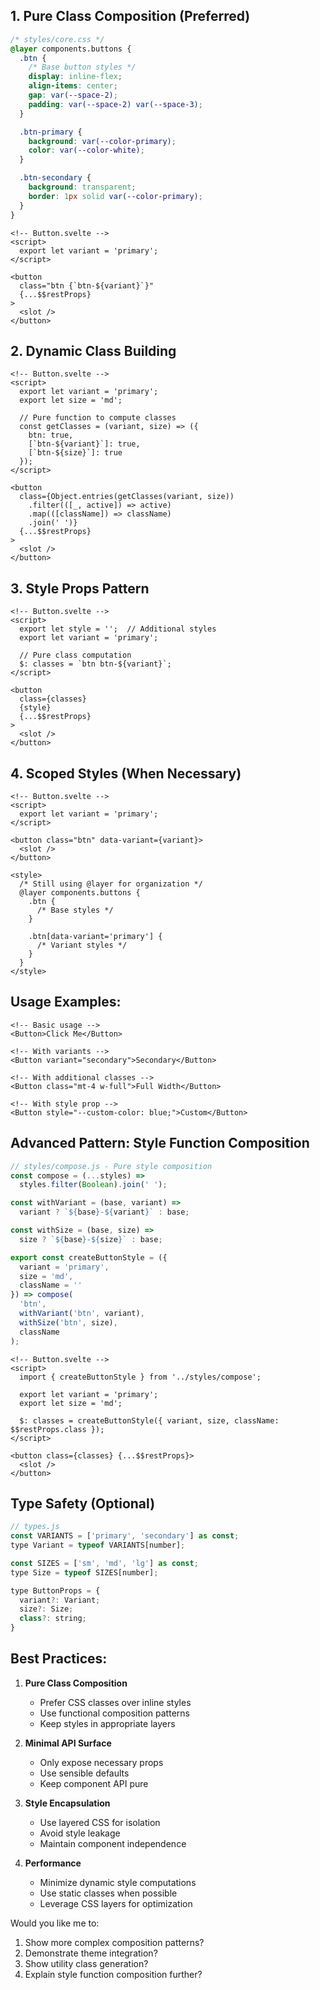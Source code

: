 ## 1. Pure Class Composition (Preferred)
```css
/* styles/core.css */
@layer components.buttons {
  .btn {
    /* Base button styles */
    display: inline-flex;
    align-items: center;
    gap: var(--space-2);
    padding: var(--space-2) var(--space-3);
  }

  .btn-primary {
    background: var(--color-primary);
    color: var(--color-white);
  }

  .btn-secondary {
    background: transparent;
    border: 1px solid var(--color-primary);
  }
}
```

```svelte
<!-- Button.svelte -->
<script>
  export let variant = 'primary';
</script>

<button 
  class="btn {`btn-${variant}`}" 
  {...$$restProps}
>
  <slot />
</button>
```

## 2. Dynamic Class Building
```svelte
<!-- Button.svelte -->
<script>
  export let variant = 'primary';
  export let size = 'md';
  
  // Pure function to compute classes
  const getClasses = (variant, size) => ({
    btn: true,
    [`btn-${variant}`]: true,
    [`btn-${size}`]: true
  });
</script>

<button 
  class={Object.entries(getClasses(variant, size))
    .filter(([_, active]) => active)
    .map(([className]) => className)
    .join(' ')}
  {...$$restProps}
>
  <slot />
</button>
```

## 3. Style Props Pattern
```svelte
<!-- Button.svelte -->
<script>
  export let style = '';  // Additional styles
  export let variant = 'primary';
  
  // Pure class computation
  $: classes = `btn btn-${variant}`;
</script>

<button 
  class={classes}
  {style}
  {...$$restProps}
>
  <slot />
</button>
```

## 4. Scoped Styles (When Necessary)
```svelte
<!-- Button.svelte -->
<script>
  export let variant = 'primary';
</script>

<button class="btn" data-variant={variant}>
  <slot />
</button>

<style>
  /* Still using @layer for organization */
  @layer components.buttons {
    .btn {
      /* Base styles */
    }
    
    .btn[data-variant='primary'] {
      /* Variant styles */
    }
  }
</style>
```

## Usage Examples:

```svelte
<!-- Basic usage -->
<Button>Click Me</Button>

<!-- With variants -->
<Button variant="secondary">Secondary</Button>

<!-- With additional classes -->
<Button class="mt-4 w-full">Full Width</Button>

<!-- With style prop -->
<Button style="--custom-color: blue;">Custom</Button>
```

## Advanced Pattern: Style Function Composition

```js
// styles/compose.js - Pure style composition
const compose = (...styles) => 
  styles.filter(Boolean).join(' ');

const withVariant = (base, variant) =>
  variant ? `${base}-${variant}` : base;

const withSize = (base, size) =>
  size ? `${base}-${size}` : base;

export const createButtonStyle = ({
  variant = 'primary',
  size = 'md',
  className = ''
}) => compose(
  'btn',
  withVariant('btn', variant),
  withSize('btn', size),
  className
);
```

```svelte
<!-- Button.svelte -->
<script>
  import { createButtonStyle } from '../styles/compose';
  
  export let variant = 'primary';
  export let size = 'md';
  
  $: classes = createButtonStyle({ variant, size, className: $$restProps.class });
</script>

<button class={classes} {...$$restProps}>
  <slot />
</button>
```

## Type Safety (Optional)

```js
// types.js
const VARIANTS = ['primary', 'secondary'] as const;
type Variant = typeof VARIANTS[number];

const SIZES = ['sm', 'md', 'lg'] as const;
type Size = typeof SIZES[number];

type ButtonProps = {
  variant?: Variant;
  size?: Size;
  class?: string;
}
```

## Best Practices:

1. **Pure Class Composition**
   - Prefer CSS classes over inline styles
   - Use functional composition patterns
   - Keep styles in appropriate layers

2. **Minimal API Surface**
   - Only expose necessary props
   - Use sensible defaults
   - Keep component API pure

3. **Style Encapsulation**
   - Use layered CSS for isolation
   - Avoid style leakage
   - Maintain component independence

4. **Performance**
   - Minimize dynamic style computations
   - Use static classes when possible
   - Leverage CSS layers for optimization

Would you like me to:
1. Show more complex composition patterns?
2. Demonstrate theme integration?
3. Show utility class generation?
4. Explain style function composition further?